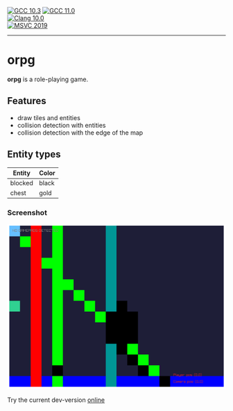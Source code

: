 
[![GCC 10.3](https://github.com/MichaelMiller-/orpg/actions/workflows/gcc10.yml/badge.svg)](https://github.com/MichaelMiller-/orpg/actions/workflows/gcc10.yml) [![GCC 11.0](https://github.com/MichaelMiller-/orpg/actions/workflows/gcc11.yml/badge.svg)](https://github.com/MichaelMiller-/orpg/actions/workflows/gcc11.yml)  
[![Clang 10.0](https://github.com/MichaelMiller-/orpg/actions/workflows/clang10.yml/badge.svg)](https://github.com/MichaelMiller-/orpg/actions/workflows/clang10.yml)  
[![MSVC 2019](https://github.com/MichaelMiller-/orpg/actions/workflows/msvc2019.yml/badge.svg)](https://github.com/MichaelMiller-/orpg/actions/workflows/msvc2019.yml)  

---------------------------------------

# orpg

**orpg** is a role-playing game.

## Features
- draw tiles and entities
- collision detection with entities
- collision detection with the edge of the map

## Entity types
| Entity  | Color |
|---------|-------|
| blocked | black |
| chest   | gold  |

### Screenshot
![current-dev-version](data/2022-04-14_screenshot.png)

Try the current dev-version [online](http://orpg.pb-miller.de/orpg.html)

